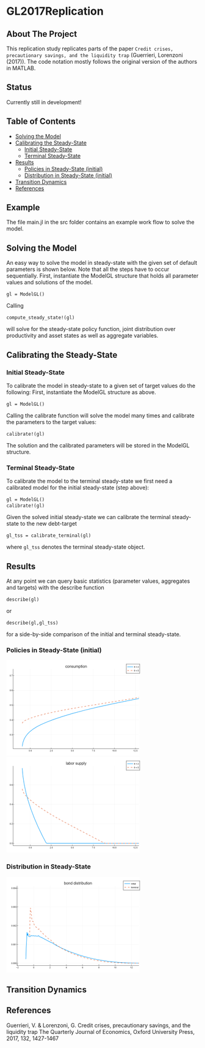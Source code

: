 # GL2017Replication

## About The Project

This replication study replicates parts of the paper `Credit crises, precautionary savings, and the liquidity trap` (Guerrieri, Lorenzoni (2017)). The code notation mostly follows the original version of the authors in MATLAB.

## Status

Currently still in development!

## Table of Contents
 
 
  - [Solving the Model](#solving-the-model)
  - [Calibrating the Steady-State](#calibrating-the-steady-state)
    - [Initial Steady-State](#initial-steady-state)
    - [Terminal Steady-State](#terminal-steady-state)
  - [Results](#results)
    - [Policies in Steady-State (initial)](#policies-in-steady-state-initial)
    - [Distribution in Steady-State (initial)](#distribution-in-steady-state-initial)
  - [Transition Dynamics](#transition-dynamics)
  - [References](#references)

## Example

The file main.jl in the src folder contains an example work flow to solve the model.

## Solving the Model

An easy way to solve the model in steady-state with the given set of default parameters is shown below. Note that all the steps have to occur sequentially.
First, instantiate the ModelGL structure that holds all parameter values and solutions of the model.
```
gl = ModelGL() 
```
Calling 
```
compute_steady_state!(gl)
``` 
will solve for the steady-state policy function, joint distribution over productivity and asset states as well as aggregate variables.
 

## Calibrating the Steady-State 

### Initial Steady-State

To calibrate the model in steady-state to a given set of target values do the following:
First, instantiate the ModelGL structure as above.
```
gl = ModelGL() 
```
Calling the calibrate function will solve the model many times and calibrate the parameters to the target values:
```
calibrate!(gl)
```
The solution and the calibrated parameters will be stored in the ModelGL structure.

### Terminal Steady-State

To calibrate the model to the terminal steady-state we first need a calibrated model for the initial steady-state (step above):
```
gl = ModelGL()  
calibrate!(gl)
``` 
Given the solved initial steady-state we can calibrate the terminal steady-state to the new debt-target
```
gl_tss = calibrate_terminal(gl)
``` 
where `gl_tss` denotes the terminal steady-state object.

## Results
At any point we can query basic statistics (parameter values, aggregates and targets) with the describe function
```
describe(gl)
``` 
or
```
describe(gl,gl_tss)
``` 
for a side-by-side comparison of the initial and terminal steady-state.

### Policies in Steady-State (initial)

<p float="left">
  <img src="images/c_pol_iss.png"    width="350"   />
  <img src="images/l_pol_iss.png"    width="350"   />  
</p> 

### Distribution in Steady-State

<p float="left"> 
  <img src="images/b_dist.png"      width="350" />
</p> 


## Transition Dynamics

## References 
Guerrieri, V. & Lorenzoni, G.
Credit crises, precautionary savings, and the liquidity trap 
The Quarterly Journal of Economics, Oxford University Press, 2017, 132, 1427-1467